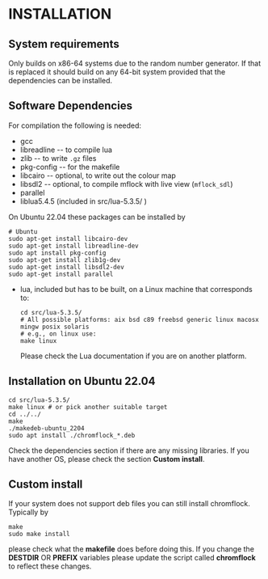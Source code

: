 # INSTALLATION

## System requirements
Only builds on x86-64 systems due to the random number generator. If
that is replaced it should build on any 64-bit system provided that
the dependencies can be installed.

## Software Dependencies

For compilation the following is needed:

 * gcc
 * libreadline -- to compile lua
 * zlib -- to write `.gz` files
 * pkg-config -- for the makefile
 * libcairo -- optional, to write out the colour map
 * libsdl2 -- optional, to compile mflock with live view (`mflock_sdl`)
 * parallel
 * liblua5.4.5 (included in src/lua-5.3.5/ )

 On Ubuntu 22.04 these packages can be installed by

  ``` shell
  # Ubuntu
  sudo apt-get install libcairo-dev
  sudo apt-get install libreadline-dev
  sudo apt install pkg-config
  sudo apt-get install zlib1g-dev
  sudo apt-get install libsdl2-dev
  sudo apt-get install parallel
  ```

* lua, included but has to be built, on a Linux machine that corresponds to:
  ```
  cd src/lua-5.3.5/
  # All possible platforms: aix bsd c89 freebsd generic linux macosx mingw posix solaris
  # e.g., on linux use:
  make linux
  ```
  Please check the Lua documentation if you are on another platform.


## Installation on Ubuntu 22.04

``` shell
cd src/lua-5.3.5/
make linux # or pick another suitable target
cd ../../
make
./makedeb-ubuntu_2204
sudo apt install ./chromflock_*.deb
```

Check the dependencies section if there are any missing libraries. If
you have another OS, please check the section **Custom install**.


## Custom install

If your system does not support deb files you can still install
chromflock. Typically by

``` shell
make
sudo make install
```

please check what the **makefile** does before doing this. If you
change the **DESTDIR** OR **PREFIX** variables please update the
script called **chromflock** to reflect these changes.
